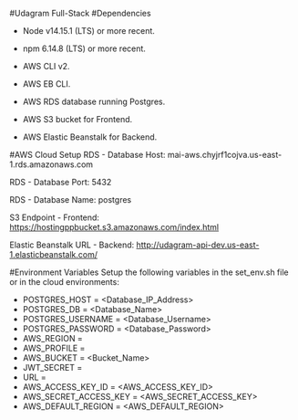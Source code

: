 #Udagram Full-Stack
#Dependencies
- Node v14.15.1 (LTS) or more recent.
- npm 6.14.8 (LTS) or more recent.

- AWS CLI v2.

- AWS EB CLI.

- AWS RDS database running Postgres.

- AWS S3 bucket for Frontend.

- AWS Elastic Beanstalk for Backend.

#AWS Cloud Setup
RDS - Database Host:  mai-aws.chyjrf1cojva.us-east-1.rds.amazonaws.com

RDS - Database Port: 5432

RDS - Database Name: postgres

S3 Endpoint - Frontend: https://hostingppbucket.s3.amazonaws.com/index.html

Elastic Beanstalk URL - Backend: http://udagram-api-dev.us-east-1.elasticbeanstalk.com/

#Environment Variables
Setup the following variables in the set_env.sh file or in the cloud environments:

- POSTGRES_HOST       = <Database_IP_Address>
- POSTGRES_DB         = <Database_Name>
- POSTGRES_USERNAME   = <Database_Username>
- POSTGRES_PASSWORD   = <Database_Password>
- AWS_REGION          = <us-east-1>
- AWS_PROFILE         = <Profile>
- AWS_BUCKET          = <Bucket_Name>
- JWT_SECRET          = <your secret>
- URL                 = <Url>
- AWS_ACCESS_KEY_ID   = <AWS_ACCESS_KEY_ID>
- AWS_SECRET_ACCESS_KEY = <AWS_SECRET_ACCESS_KEY>
- AWS_DEFAULT_REGION  = <AWS_DEFAULT_REGION>
